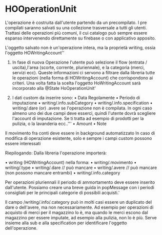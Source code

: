 #  HOOperationUnit

L'operazione è costruita dall'utente partendo da un precompilato. I pre compilati saranno salvati su una collezione trasversale a tutti gli utenti. Trattasi delle operazioni più comuni, il cui catalogo può sempre essere espanso intervenendo direttamente su firebase o con applicativo apposito.

L'oggetto salvato non è un'operazione intera, ma la proprietà writing, ossia l'oggetto HOWritingAccount''

1. In fase di nuova Operazione l'utente può selezione il flow (entrata / uscita),l'area (scorte, corrente, pluriennale), e la categoria (merci, servizi ecc). Queste informazioni ci servono a filtrare dalla libreria tutte le operazioni (nella forma di HOWritingAccount) che corrispondono ai criteri. Una volta fatta la scelta l'oggetto HoWritingAccount sarà incorporato alla @State HoOperationUnit'

2. I dati custom da inserire sono: 
• Data Regolamente
• Periodo di imputazione
• writing/.info.subCategory 
• writing/.info.specification
• writing/.dare (or) .avere se l'operazione non è compilata. In ogni caso almeno uno dei due campi deve esserci, quindi l'utente dovrà scegliere l'account di imputazione. Se ti tratta ad esempio di prodotti per la pulizia, o la lavanderia ecc..'''
• Amount 
• Note 

Il movimento fra conti deve essere in background automatizzato
In caso di modifica di operazione esistente, solo e sempre i campi custom possono essere interessati

Riepilogando:
Dalla libreria l'operazione importerà:

• writing (HOWritingAccount) nella forma:
• writing/.movimento
• writing/.type
• writing/.dare // può mancare
• writing/.avere // può mancare (non possono mancare entrambi)
• writing/.info.category

Per operazioni pluriennali il periodo di ammortamento deve essere inserito dall'utente. Possiamo creare una breve guida in popMessage con i periodi consigliati per le principali categorie di possibili acquisti.'

Il campo /writing/.info/.category può in molti casi essere un duplicato del dare o dell'avere, ma non necessariamente. Ad esempio per operazioni di acquisto di merci per il magazzino lo è, ma quando le merci escono dal magazzino per essere imputate, ad esempio alla pulizia, non lo è più. Serve insieme alla sub e alla specification per identificare l'oggetto dell'operazione.
